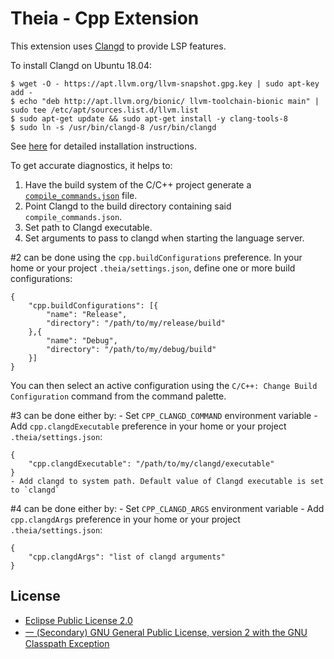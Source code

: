 # Theia - Cpp Extension

This extension uses [Clangd](https://clang.llvm.org/extra/clangd.html) to
provide LSP features.

To install Clangd on Ubuntu 18.04:

    $ wget -O - https://apt.llvm.org/llvm-snapshot.gpg.key | sudo apt-key add -
    $ echo "deb http://apt.llvm.org/bionic/ llvm-toolchain-bionic main" | sudo tee /etc/apt/sources.list.d/llvm.list
    $ sudo apt-get update && sudo apt-get install -y clang-tools-8
    $ sudo ln -s /usr/bin/clangd-8 /usr/bin/clangd

See [here](https://clang.llvm.org/extra/clangd.html#id4) for detailed installation instructions.

To get accurate diagnostics, it helps to:

1. Have the build system of the C/C++ project generate a
   [`compile_commands.json`](https://clang.llvm.org/docs/JSONCompilationDatabase.html)
   file.
2. Point Clangd to the build directory containing said
   `compile_commands.json`.
3. Set path to Clangd executable.
4. Set arguments to pass to clangd when starting the language server.

\#2 can be done using the `cpp.buildConfigurations` preference.  In your home
or your project `.theia/settings.json`, define one or more build
configurations:

    {
        "cpp.buildConfigurations": [{
            "name": "Release",
            "directory": "/path/to/my/release/build"
        },{
            "name": "Debug",
            "directory": "/path/to/my/debug/build"
        }]
    }

You can then select an active configuration using the
`C/C++: Change Build Configuration` command from the command palette.

\#3 can be done either by:
    - Set `CPP_CLANGD_COMMAND` environment variable
    - Add `cpp.clangdExecutable` preference in your home or your project
    `.theia/settings.json`:

    {
        "cpp.clangdExecutable": "/path/to/my/clangd/executable"
    }
    - Add clangd to system path. Default value of Clangd executable is set to `clangd`

\#4 can be done either by:
    - Set `CPP_CLANGD_ARGS` environment variable
    - Add `cpp.clangdArgs` preference in your home or your project
    `.theia/settings.json`:

    {
        "cpp.clangdArgs": "list of clangd arguments"
    }

## License
- [Eclipse Public License 2.0](http://www.eclipse.org/legal/epl-2.0/)
- [一 (Secondary) GNU General Public License, version 2 with the GNU Classpath Exception](https://projects.eclipse.org/license/secondary-gpl-2.0-cp)
